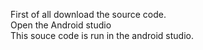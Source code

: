 First of all download the source code. <br>
Open the Android studio<br>
This souce code is run in the android studio. 
